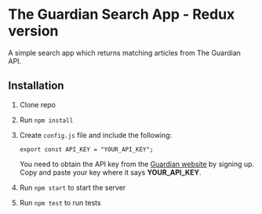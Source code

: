 # The Guardian Search App - Redux version

A simple search app which returns matching articles from The Guardian API.

## Installation

1.  Clone repo
1.  Run `npm install`
1.  Create `config.js` file and include the following:

    ```
    export const API_KEY = "YOUR_API_KEY";
    ```

    You need to obtain the API key from the [Guardian website](http://open-platform.theguardian.com/access/) by signing up. Copy and paste your key where it says **YOUR_API_KEY**.

1.  Run `npm start` to start the server
1.  Run `npm test` to run tests
